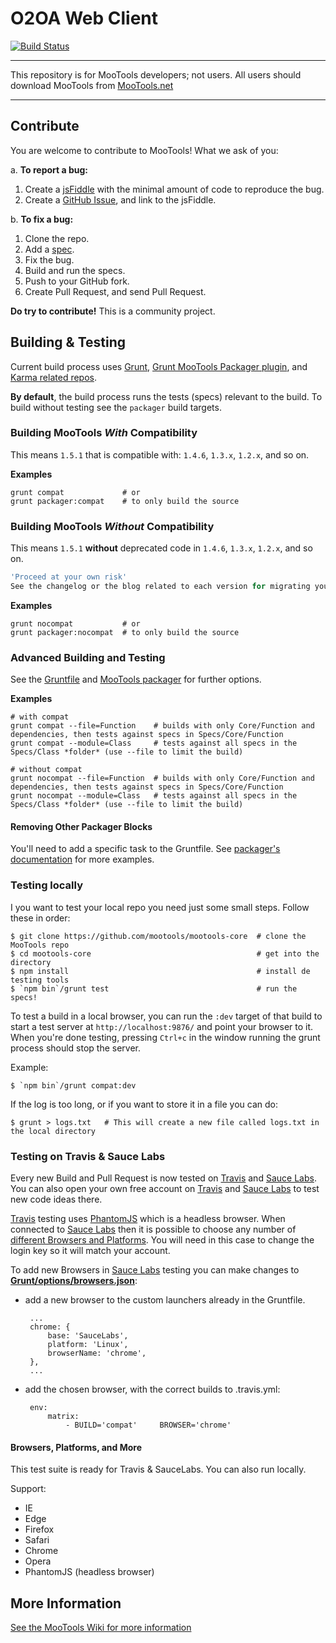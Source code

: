 # O2OA Web Client

[![Build Status](https://travis-ci.com/huqi1980/o2oa_client_web.svg?branch=master)](https://travis-ci.org/huqi1980/o2oa_client_web)

---

This repository is for MooTools developers; not users.
All users should download MooTools from [MooTools.net](http://mootools.net/download "Download MooTools")

---
## Contribute

You are welcome to contribute to MooTools! What we ask of you:

a. __To report a bug:__

   1. Create a [jsFiddle](http://jsfiddle.net/) with the minimal amount of code to reproduce the bug.
   2. Create a [GitHub Issue](https://github.com/mootools/mootools-core/issues), and link to the jsFiddle.

b. __To fix a bug:__

   1. Clone the repo.
   2. Add a [spec](https://github.com/Automattic/expect.js#api).
   3. Fix the bug.
   4. Build and run the specs.
   5. Push to your GitHub fork.
   6. Create Pull Request, and send Pull Request.


__Do try to contribute!__ This is a community project.


## Building & Testing

Current build process uses [Grunt](http://github.com/gruntjs), [Grunt MooTools Packager plugin](https://github.com/ibolmo/grunt-packager), and [Karma related repos](http://github.com/karma-runner/grunt-karma).

**By default**, the build process runs the tests (specs) relevant to the build. To build without testing see the `packager` build targets.

### Building MooTools _With_ Compatibility
This means `1.5.1` that is compatible with: `1.4.6`, `1.3.x`, `1.2.x`, and so on.

**Examples**

	grunt compat             # or
	grunt packager:compat    # to only build the source

### Building MooTools _Without_ Compatibility
This means `1.5.1` **without** deprecated code in `1.4.6`, `1.3.x`, `1.2.x`, and so on.

``` js
'Proceed at your own risk'
See the changelog or the blog related to each version for migrating your code.
```

**Examples**

	grunt nocompat           # or
	grunt packager:nocompat  # to only build the source


### Advanced Building and Testing
See the [Gruntfile](https://github.com/mootools/mootools-core/blob/master/Gruntfile.js) and [MooTools packager](https://github.com/ibolmo/grunt-mootools-packager) for further options.

**Examples**

	# with compat
	grunt compat --file=Function    # builds with only Core/Function and dependencies, then tests against specs in Specs/Core/Function
	grunt compat --module=Class     # tests against all specs in the Specs/Class *folder* (use --file to limit the build)

	# without compat
	grunt nocompat --file=Function  # builds with only Core/Function and dependencies, then tests against specs in Specs/Core/Function
	grunt nocompat --module=Class   # tests against all specs in the Specs/Class *folder* (use --file to limit the build)

#### Removing Other Packager Blocks
You'll need to add a specific task to the Gruntfile. See [packager's documentation](https://github.com/ibolmo/grunt-mootools-packager) for more examples.

### Testing locally

I you want to test your local repo you need just some small steps. Follow these in order:

    $ git clone https://github.com/mootools/mootools-core  # clone the MooTools repo
    $ cd mootools-core                                     # get into the directory
    $ npm install                                          # install de testing tools
    $ `npm bin`/grunt test                                 # run the specs!


To test a build in a local browser, you can run the `:dev` target of that build to start a test server at `http://localhost:9876/` and point your browser to it. When you're done testing, pressing `Ctrl+c` in the window running the grunt process should stop the server.

Example:

	$ `npm bin`/grunt compat:dev

If the log is too long, or if you want to store it in a file you can do:

    $ grunt > logs.txt   # This will create a new file called logs.txt in the local directory

### Testing on Travis & Sauce Labs

Every new Build and Pull Request is now tested on [Travis](https://travis-ci.org/) and [Sauce Labs](https://saucelabs.com/). You can also open your own free account on [Travis](https://travis-ci.org/) and [Sauce Labs](https://saucelabs.com/) to test new code ideas there.

[Travis](https://travis-ci.org/) testing uses [PhantomJS](http://phantomjs.org/) which is a headless browser. When connected to [Sauce Labs](https://saucelabs.com/) then it is possible to choose any number of [different Browsers and Platforms](https://saucelabs.com/platforms). You will need in this case to change the login key so it will match your account.

To add new Browsers in [Sauce Labs](https://saucelabs.com/) testing you can make changes to __[Grunt/options/browsers.json](Grunt/options/browsers.json)__:

 - add a new browser to the custom launchers already in the Gruntfile.

		...
		chrome: {
			base: 'SauceLabs',
			platform: 'Linux',
			browserName: 'chrome',
		},
		...


 - add the chosen browser, with the correct builds to .travis.yml:

		env:
			matrix:
				- BUILD='compat'     BROWSER='chrome'

#### Browsers, Platforms, and More

This test suite is ready for Travis & SauceLabs.
You can also run locally.

Support:

 - IE
 - Edge
 - Firefox
 - Safari
 - Chrome
 - Opera
 - PhantomJS (headless browser)

## More Information

[See the MooTools Wiki for more information](http://github.com/mootools/mootools-core/wikis)
